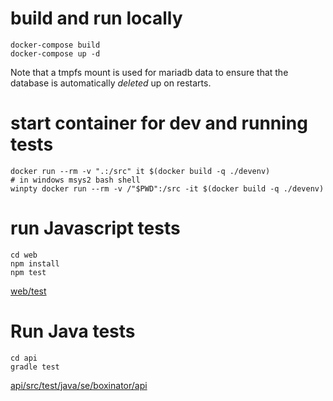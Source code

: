 # build and run locally

```
docker-compose build
docker-compose up -d
```

[](http://127.0.0.1:8080/)

Note that a tmpfs mount is used for mariadb data to ensure that the database is automatically _deleted_ up on restarts.

# start container for dev and running tests
```
docker run --rm -v ".:/src" it $(docker build -q ./devenv)
# in windows msys2 bash shell
winpty docker run --rm -v /"$PWD":/src -it $(docker build -q ./devenv)
```

# run Javascript tests
```
cd web
npm install
npm test
```

[web/test](web/test)

# Run Java tests
```
cd api
gradle test
```
[api/src/test/java/se/boxinator/api](api/src/test/java/se/boxinator/api)
